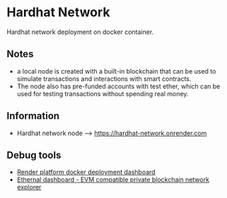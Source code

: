 # Hardhat Network

Hardhat network deployment on docker container.

## Notes

- a local node is created with a built-in blockchain that can be used to simulate transactions and interactions with smart contracts.
- The node also has pre-funded accounts with test ether, which can be used for testing transactions without spending real money.

## Information

- Hardhat network node --> <https://hardhat-network.onrender.com>

## Debug tools

- [Render platform docker deployment dashboard](https://dashboard.render.com/)
- [Ethernal dashboard - EVM compatible private blockchain network explorer](https://app.tryethernal.com)
